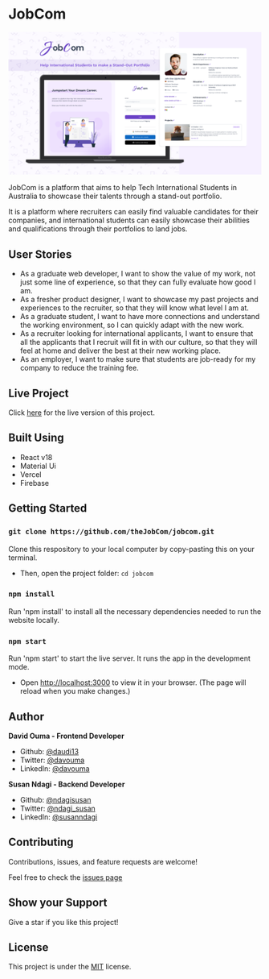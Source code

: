 # JobCom

<p align="center">
  <a href="https://jobcom.vercel.app/" target="_blank"><img src="./public/thumbnail.png" alt="jobcom-thumbnail"></a>
</p>

JobCom is a platform that aims to help Tech International Students in Australia to showcase their talents through a stand-out portfolio. 

It is a platform where recruiters can easily find valuable candidates for their companies, and international students can easily showcase their abilities and qualifications through their portfolios to land jobs.

## User Stories

- As a graduate web developer, I want to show the value of my work, not just some line of experience, so that they can fully evaluate how good I am.
- As a fresher product designer, I want to showcase my past projects and experiences to the recruiter, so that they will know what level I am at.
- As a graduate student, I want to have more connections and understand the working environment, so I can quickly adapt with the new work.
- As a recruiter looking for international applicants, I want to ensure that all the applicants that I recruit will fit in with our culture, so that they will feel at home and deliver the best at their new working place.
- As an employer, I want to make sure that students are job-ready for my company to reduce the training fee.

## Live Project

Click [here](https://thejobcom.vercel.app/) for the live version of this project.

## Built Using
- React v18
- Material Ui
- Vercel
- Firebase

## Getting Started
### `git clone https://github.com/theJobCom/jobcom.git`
Clone this respository to your local computer by copy-pasting this on your terminal.

- Then, open the project folder: `cd jobcom`

### `npm install`

Run 'npm install' to install all the necessary dependencies needed to run the website locally.

### `npm start`

Run 'npm start' to start the live server. It runs the app in the development mode.
- Open [http://localhost:3000](http://localhost:3000) to view it in your browser. (The page will reload when you make changes.)

## Author
**David Ouma - Frontend Developer**
- Github: [@daudi13](https://github.com/daudi13/)
- Twitter: [@davouma](https://twitter.com/daudi13/)
- LinkedIn: [@davouma](https://www.linkedin.com/in/david-owour-ouma/)

**Susan Ndagi - Backend Developer**
- Github: [@ndagisusan](https://github.com/ndagisusan)
- Twitter: [@ndagi_susan](https://twitter.com/ndagi_susan/)
- LinkedIn: [@susanndagi](https://www.linkedin.com/in/susanndagi)

## Contributing
Contributions, issues, and feature requests are welcome!

Feel free to check the [issues page](https://github.com/theJobCom/jobcom/issues)

## Show your Support
Give a star if you like this project!

## License
This project is under the [MIT](./LICENSE) license.
